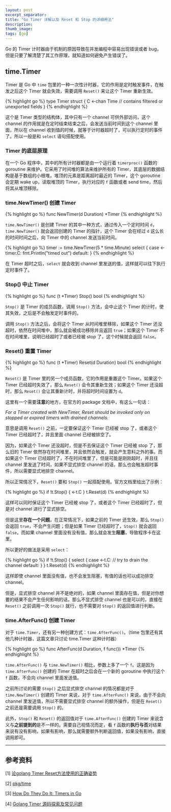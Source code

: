 ```yaml
---
layout: post
excerpt_separator: 
title: "Go Timer 详解以及 Reset 和 Stop 的详细用法"
description: 
thumb_image: 
tags: [go]
---
```


Go 的 Timer 计时器由于机制的原因导致在并发编程中容易出现错误或者 bug，但是只要了解清楚了其工作原理，就知道如何避免产生错误了。

## time.Timer

Timer 是 Go 中 `time` 包里的一种一次性计时器，它的作用是定时触发事件，在触发之后这个 Timer 就会失效，需要调用 `Reset()` 来让这个 Timer 重新生效。

{% highlight go %}
type Timer struct {
	C <-chan Time
	// contains filtered or unexported fields
}
{% endhighlight %}

这个是 Timer 类型的结构体，其中只有一个 channel 可供外部访问，这个 channel 的作用就是在定时结束结束之后，会发送当前时间到这个 channel 里面，所以在 channel 收到值的时候，就等于计时器超时了，可以执行定时的事件了。所以一般是和 `select` 语句搭配使用。

### Timer 的底层原理

在一个 Go 程序中，其中的所有计时器都是由一个运行着 `timerproc()` 函数的 goroutine 来维护。它采用了时间堆的算法来维护所有的 Timer，其底层的数据结构是基于数组的小根堆，堆顶的元素是距离超时最近的 Timer，这个 goroutine 会定期 wake up，读取堆顶的 Timer，执行对应的 `f` 函数或者 send time，然后将其从堆顶移除。

### time.NewTimer() 创建 Timer

{% highlight go %}
func NewTimer(d Duration) *Timer
{% endhighlight %}

`time.NewTimer()` 是创建 Timer 的其中一种方式，通过传入一个定时时间 `d`，`time.NewTimer()` 就会返回创建的 Timer 的指针，这个 Timer 会在经过 `d` 这么长的时间时间之后，向 Timer 中的 channel 发送当前时间。

{% highlight go %}
timer := time.NewTimer(5 * time.Minute)
select {
    case <-timer.C:
       fmt.Println("timed out")
    default:
}
{% endhighlight %}

在 Timer 超时之后，`select` 就会收到 channel 里发送的值，这样就可以往下执行定时事件了。

### Stop() 中止 Timer

{% highlight go %}
func (t *Timer) Stop() bool
{% endhighlight %}

`Stop()` 是 Timer 的成员函数，调用 `Stop()` 方法，会中止这个 Timer 的计时，使其失效，之后是不会触发定时事件的。

调用 `Stop()` 方法之后，会将这个 Timer 从时间堆里移除，如果这个 Timer 还没超时，依然在时间堆中，那么就会被成功移除并且返回 `true`；如果这个 Timer 不在时间堆里，说明已经超时了或者已经被 stop 了，这个时候就会返回 `false`。

### Reset() 重置 Timer

{% highlight go %}
func (t *Timer) Reset(d Duration) bool
{% endhighlight %}

`Reset()` 是 Timer 里的另一个成员函数，它的作用是重置这个 Timer。如果这个 Timer 已经超时失效了，那么 `Reset()` 会令其重新生效；如果这个 Timer 还没超时，那么 `Reset()` 会让其重新计时，并将超时时间设置为 `d`。

这里有一个需要**注意**的地方，在官方的 package 文档中，有这么一句话：

*For a Timer created with NewTimer, Reset should be invoked only on stopped or expired timers with drained channels.*

意思是调用 `Reset()` 之前，一定要保证这个 Timer 已经被 stop 了，或者这个 Timer 已经超时了，并且里面 channel 已经被排空了。

因为，如果这个 Timer 还没超时，但是不去保证这个 Timer 已经被 stop 了，那么旧的 Timer 依然存在时间堆里，并且依然会触发，就会产生意料之外的事。而如果这个 Timer 已经超时了，不在时间堆里了，但是可能是刚刚超时，并且往 channel 里发送了时间，如果不显式排空 channel 的话，那么也会触发超时事件，所以需要显式地排空 channel。

所以正常情况下，`Reset()` 要和 `Stop()` 一起搭配使用。官方文档里给出了示例：

{% highlight go %}
if !t.Stop() {
	<-t.C
}
t.Reset(d)
{% endhighlight %}

这样可以同时保证这个 Timer 已经被 stop 了，或者这个 Timer 已经超时了，但是对 channel 进行了显式排空。

但是这里**存在一个问题**，在正常情况下，如果之前的 Timer 还生效，那么 `Stop()` 会返回 `true`，不会产生问题；但是如果 Timer 已经超时了，`Stop()` 就会返回 `false`，而如果 channel 里面没有没有值，那么就会发生**阻塞**，导致程序卡在这里。

所以更好的做法是采用 `select`：

{% highlight go %}
if !t.Stop() {
    select {
    case <-t.C: // try to drain the channel
    default:
    }
}
t.Reset(d)
{% endhighlight %}

这样即使 channel 里面没有值，也不会发生阻塞，有值的话也可以成功排空 channel。

但是，显式排空 channel 并不是绝对的，如果 channel 里面存在值，但是对你想要的结果不会产生任何影响的话，那么不显式排空 channel 也是可以的，直接在 `Reset()` 之前调用一次 `Stop()` 就行，也不需要对 `Stop()` 的返回值进行判断。

### time.AfterFunc() 创建 Timer

对于 `time.Timer`，还有另一种创建方式：`time.AfterFunc()`。（time 包里还有其他几种计时器，这篇文章只讨论 time.Timer 这种计时器）

{% highlight go %}
func AfterFunc(d Duration, f func()) *Timer
{% endhighlight %}

`time.AfterFunc()` 与 `time.NewTimer()` 相比，参数上多了一个 `f`。这是因为 `time.AfterFunc()` 创建的 Timer 在超时之后会在一个新的 goroutine 中执行这个 `f` 函数，不会向 channel 里面发送值。

之前所讨论的需要 `Stop()` 之后显式排空 channel 的情况都是对于 `time.NewTimer()` 创建的 Timer 来说，对于 `time.AfterFunc()` 来说，由于不会向 channel 里发送值，所以不需要显式排空 channel 的额外操作，但是在 `Reset()` 之前还是需要调用 `Stop()` 的。

此外，`Stop()` 和 `Reset()` 的返回值对于 `time.AfterFunc()` 创建的 Timer 来说含义与**之前提到的**是不一样的。需要自己视情况而定，看 `f` 函数的**执行与否**对结果来说有没有影响，如果有影响，那么就需要额外判断返回值，如果没有影响，直接调用即可。

***

## 参考资料

[1] [论golang Timer Reset方法使用的正确姿势](https://tonybai.com/2016/12/21/how-to-use-timer-reset-in-golang-correctly/)

[2] [pkg/time](https://pkg.go.dev/time#Timer)

[3] [How Do They Do It: Timers in Go](https://blog.gopheracademy.com/advent-2016/go-timers/)

[4] [Golang Timer 源码探索及常见问题](https://lifan.tech/2019/10/30/golang/high-performance-timer/)
